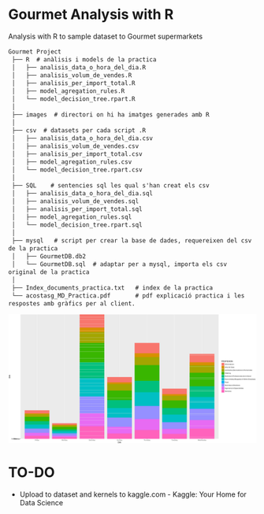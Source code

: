 # Gourmet Analysis with R

Analysis with R to sample dataset to Gourmet supermarkets

````
Gourmet Project
 ├── R  # anàlisis i models de la practica
 │   ├── analisis_data_o_hora_del_dia.R
 │   ├── analisis_volum_de_vendes.R
 │   ├── analisis_per_import_total.R
 │   ├── model_agregation_rules.R
 │   └── model_decision_tree.rpart.R
 │   
 ├── images  # directori on hi ha imatges generades amb R
 │   
 ├── csv  # datasets per cada script .R
 │   ├── analisis_data_o_hora_del_dia.csv
 │   ├── analisis_volum_de_vendes.csv
 │   ├── analisis_per_import_total.csv
 │   ├── model_agregation_rules.csv
 │   └── model_decision_tree.rpart.csv
 │   
 ├── SQL    # sentencies sql les qual s'han creat els csv
 │   ├── analisis_data_o_hora_del_dia.sql
 │   ├── analisis_volum_de_vendes.sql
 │   ├── analisis_per_import_total.sql
 │   ├── model_agregation_rules.sql
 │   └── model_decision_tree.rpart.sql
 │
 ├── mysql   # script per crear la base de dades, requereixen del csv de la practica
 │   ├── GourmetDB.db2
 │   └── GourmetDB.sql  # adaptar per a mysql, importa els csv original de la practica
 │ 
 ├── Index_documents_practica.txt   # index de la practica
 └── acostasg_MD_Practica.pdf       # pdf explicació practica i les respostes amb gràfics per al client.
 ````
 
 ![Sample to view data](images/dia_de_la_semana_i_professio.png)
 
 # TO-DO
 * Upload to dataset and kernels to kaggle.com - Kaggle: Your Home for Data Science
